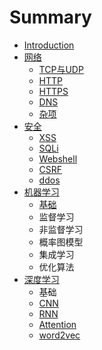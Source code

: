 # Summary

* [Introduction](README.md)
* [网络](./network/README.md)
    * [TCP与UDP](./network/tcp&udp.md)
    * [HTTP](./network/http.md)
    * [HTTPS](./network/https.md)
    * [DNS](./network/dns.md)
    * [杂项](./network/misc.md)
* [安全](./cybersecurity/README.md)
    * [XSS](./cybersecurity/xss.md)
    * [SQLi](./cybersecurity/sqli.md)
    * [Webshell](./cybersecurity/webshell.md)
    * [CSRF](./cybersecurity/csrf.md)
    * [ddos](./cybersecurity/ddos.md)
* [机器学习](./ml/README.md)
    * [基础](./ml/base.md)
    * 监督学习
    * 非监督学习
    * 概率图模型
    * 集成学习
    * 优化算法
* [深度学习](./dl/README.md)
    * 基础
    * [CNN](./dl/cnn.md)
    * [RNN](./dl/rnn.md)
    * [Attention](./dl/attention.md)
    * [word2vec](./dl/word2vec.md)

